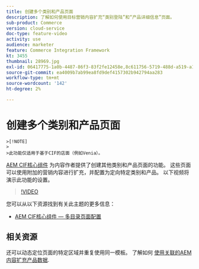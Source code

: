 ```yaml
---
title: 创建多个类别和产品页面
description: 了解如何使用目标营销内容扩充“类别登陆”和“产品详细信息”页面。
sub-product: Commerce
version: cloud-service
doc-type: feature-video
activity: use
audience: marketer
feature: Commerce Integration Framework
kt: 3455
thumbnail: 28969.jpg
exl-id: 06417775-1a0b-4487-86f3-83f2fe12458e,8c611756-5719-488d-a519-a12c5c90c614
source-git-commit: ea4009b7ab99ea8fd9def4157302b942794aa283
workflow-type: tm+mt
source-wordcount: '142'
ht-degree: 2%

---
```


# 创建多个类别和产品页面

    >[!NOTE]
    >
    >此功能仅适用于基于CIF的店面（例如Venia）。

[AEM CIF核心组件](https://github.com/adobe/aem-core-cif-components) 为内容作者提供了创建其他类别和产品页面的功能。 这些页面可以使用附加的营销内容进行扩充，并配置为定向特定类别和产品。 以下视频将演示此功能的设置。

>[!VIDEO](https://video.tv.adobe.com/v/28969/?quality=12)

您可以从以下资源找到有关此主题的更多信息：

- [AEM CIF核心组件 — 多目录页面配置](https://github.com/adobe/aem-core-cif-components/wiki/configuration#multi-catalog-page-template-configuration)

## 相关资源

还可以动态定位页面的特定区域并重复使用同一模板。 了解如何 [使用关联的AEM内容扩充产品数据](./enrich-product-associated-content.md).
